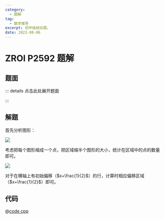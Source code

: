 ```yaml
---
category:
  - 题解
tag:
  - 数学推导
excerpt: 初中级结论题。
date: 2023-08-06
---
```


# ZROI P2592 题解

## 题面

::: details 点击此处展开题面

<!-- @include: ../../source/ZR/2604/README.md -->

:::

## 解题

首先分析图形：

![](https://github.com/ZihanHu/blog/assets/133467869/129b9a21-b18c-4eb9-b503-2e8ade719dcb)

考虑把每个图形缩成一个点，把区域缩半个图形的大小，统计在区域中的点的数量即可。

![](https://github.com/ZihanHu/blog/assets/133467869/9299deec-73d0-4b5b-8706-8400483146bd)

对于在横轴上有初始偏移（$x+\frac{1}{2}$）的行，计算时相应偏移区域（$x+\frac{1}{2}$）即可。

## 代码

@[code cpp](../../source/ZR/2604/math.cpp)
